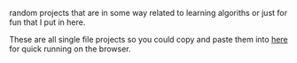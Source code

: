 random projects that are in some way related to learning algoriths or just for fun that I put in here.

These are all single file projects so you could copy and paste them into [here](https://www.programiz.com/python-programming/online-compiler/) for quick running on the browser.
